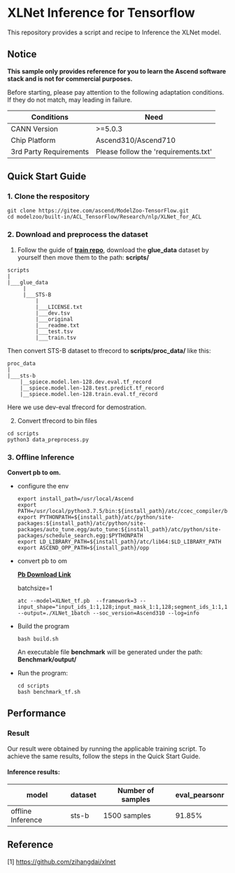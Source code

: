 

# XLNet Inference for Tensorflow 

This repository provides a script and recipe to Inference the XLNet model.

## Notice
**This sample only provides reference for you to learn the Ascend software stack and is not for commercial purposes.**

Before starting, please pay attention to the following adaptation conditions. If they do not match, may leading in failure.

| Conditions | Need |
| --- | --- |
| CANN Version | >=5.0.3 |
| Chip Platform| Ascend310/Ascend710 |
| 3rd Party Requirements| Please follow the 'requirements.txt' |

## Quick Start Guide

### 1. Clone the respository

```shell
git clone https://gitee.com/ascend/ModelZoo-TensorFlow.git
cd modelzoo/built-in/ACL_TensorFlow/Research/nlp/XLNet_for_ACL
```

### 2. Download and preprocess the dataset

1. Follow the guide of [**train repo**](https://github.com/zihangdai/xlnet), download the **glue_data** dataset by yourself then move them to the path: **scripts/**
```
scripts
|
|___glue_data
     |
     |___STS-B
         |
         |___LICENSE.txt
         |___dev.tsv
         |___original
         |___readme.txt
         |___test.tsv
         |___train.tsv
```
Then convert STS-B dataset to tfrecord to **scripts/proc_data/** like this:
```
proc_data
|
|___sts-b
    |__spiece.model.len-128.dev.eval.tf_record
    |__spiece.model.len-128.test.predict.tf_record
    |__spiece.model.len-128.train.eval.tf_record
```
Here we use dev-eval tfrecord for demostration.

2. Convert tfrecord to bin files
```
cd scripts
python3 data_preprocess.py
```

### 3. Offline Inference

**Convert pb to om.**

- configure the env

  ```
  export install_path=/usr/local/Ascend
  export PATH=/usr/local/python3.7.5/bin:${install_path}/atc/ccec_compiler/bin:${install_path}/atc/bin:$PATH
  export PYTHONPATH=${install_path}/atc/python/site-packages:${install_path}/atc/python/site-packages/auto_tune.egg/auto_tune:${install_path}/atc/python/site-packages/schedule_search.egg:$PYTHONPATH
  export LD_LIBRARY_PATH=${install_path}/atc/lib64:$LD_LIBRARY_PATH
  export ASCEND_OPP_PATH=${install_path}/opp
  ```

- convert pb to om
  
  [**Pb Download Link**](https://modelzoo-train-atc.obs.cn-north-4.myhuaweicloud.com/003_Atc_Models/modelzoo/Research/nlp/XLNET_tf.pb)

  batchsize=1

  ```
  atc --model=XLNet_tf.pb  --framework=3 --input_shape="input_ids_1:1,128;input_mask_1:1,128;segment_ids_1:1,128" --output=./XLNet_1batch --soc_version=Ascend310 --log=info
  ```

- Build the program

  ```
  bash build.sh
  ```
  An executable file **benchmark** will be generated under the path: **Benchmark/output/**

- Run the program:

  ```
  cd scripts
  bash benchmark_tf.sh
  ```

## Performance

### Result

Our result were obtained by running the applicable training script. To achieve the same results, follow the steps in the Quick Start Guide.

#### Inference results:

|       model       |  dataset   |     Number of samples     |   eval_pearsonr   |
|-------------------|---- |--------------|---------|
| offline Inference |  sts-b   |1500 samples  | 91.85%  |

## Reference
[1] https://github.com/zihangdai/xlnet
